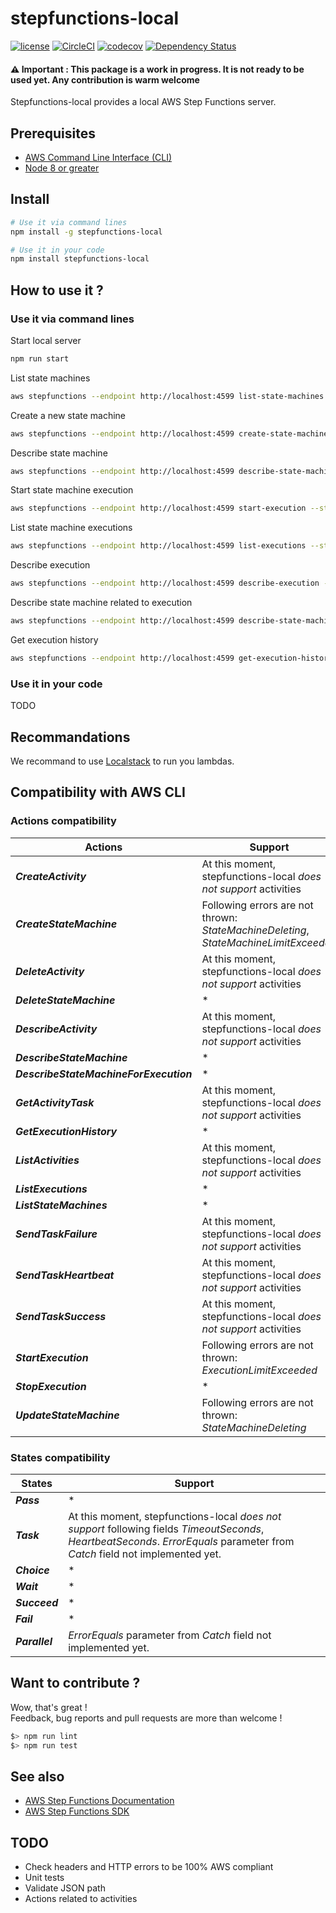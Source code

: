 # **stepfunctions-local**

[![license](https://img.shields.io/badge/License-Apache%202.0-blue.svg)](https://github.com/airware/stepfunctions-local/blob/master/LICENSE)
[![CircleCI](https://circleci.com/gh/airware/stepfunctions-local/tree/master.svg?style=shield&circle-token=75641357fe0d5c8f643d714aa37009fa65037f40)](https://circleci.com/gh/airware/stepfunctions-local/tree/master)
[![codecov](https://codecov.io/gh/airware/stepfunctions-local/branch/master/graph/badge.svg)](https://codecov.io/gh/airware/stepfunctions-local)
[![Dependency Status](https://www.versioneye.com/user/projects/5a571bfa0fb24f1a8fb2861d/badge.svg?style=flat)](https://www.versioneye.com/user/projects/5a571bfa0fb24f1a8fb2861d)

#### :warning: **Important** : This package is a work in progress. It is not ready to be used yet. Any contribution is warm welcome

Stepfunctions-local provides a local AWS Step Functions server.

## Prerequisites

* [AWS Command Line Interface (CLI)](https://aws.amazon.com/cli/)
* [Node 8 or greater](https://nodejs.org/)

## Install

```bash
# Use it via command lines
npm install -g stepfunctions-local

# Use it in your code
npm install stepfunctions-local
```

## How to use it ?

### Use it via command lines

Start local server

```bash
npm run start
```

List state machines
```bash
aws stepfunctions --endpoint http://localhost:4599 list-state-machines
```

Create a new state machine
```bash
aws stepfunctions --endpoint http://localhost:4599 create-state-machine --name my-state-machine --definition '{"Comment":"A Hello World example of the Amazon States Language using a Pass state","StartAt":"HelloWorld","States":{"HelloWorld":{"Type":"Pass","End":true}}}' --role-arn arn:aws:iam::0123456789:role/service-role/MyRole
```

Describe state machine
```bash
aws stepfunctions --endpoint http://localhost:4599 describe-state-machine --state-machine-arn arn:aws:states:local:0123456789:stateMachine:my-state-machine
```

Start state machine execution
```bash
aws stepfunctions --endpoint http://localhost:4599 start-execution --state-machine-arn arn:aws:states:local:0123456789:stateMachine:my-state-machine --name my-execution --input '{"comment":"I am a great input !"}'
```

List state machine executions
```bash
aws stepfunctions --endpoint http://localhost:4599 list-executions --state-machine-arn arn:aws:states:local:0123456789:stateMachine:my-state-machine
```

Describe execution
```bash
aws stepfunctions --endpoint http://localhost:4599 describe-execution --execution-arn arn:aws:states:local:0123456789:execution:my-state-machine:my-execution
```

Describe state machine related to execution
```bash
aws stepfunctions --endpoint http://localhost:4599 describe-state-machine-for-execution --execution-arn arn:aws:states:local:0123456789:execution:my-state-machine:my-execution
```

Get execution history
```bash
aws stepfunctions --endpoint http://localhost:4599 get-execution-history --execution-arn arn:aws:states:local:0123456789:execution:my-state-machine:my-execution
```

### Use it in your code

TODO

## Recommandations

We recommand to use [Localstack](https://github.com/localstack/localstack) to run you lambdas.

## Compatibility with AWS CLI

### Actions compatibility

| Actions | Support |
| ------ | ------ |
| ***CreateActivity*** | At this moment, stepfunctions-local *does not support* activities |
| ***CreateStateMachine***  | Following errors are not thrown: *StateMachineDeleting*, *StateMachineLimitExceeded* |
| ***DeleteActivity*** | At this moment, stepfunctions-local *does not support* activities |
| ***DeleteStateMachine*** | * |
| ***DescribeActivity*** | At this moment, stepfunctions-local *does not support* activities |
| ***DescribeStateMachine*** | * |
| ***DescribeStateMachineForExecution*** | * |
| ***GetActivityTask*** | At this moment, stepfunctions-local *does not support* activities |
| ***GetExecutionHistory*** | * |
| ***ListActivities*** | At this moment, stepfunctions-local *does not support* activities |
| ***ListExecutions*** | * |
| ***ListStateMachines*** | * |
| ***SendTaskFailure*** | At this moment, stepfunctions-local *does not support* activities |
| ***SendTaskHeartbeat*** | At this moment, stepfunctions-local *does not support* activities |
| ***SendTaskSuccess*** | At this moment, stepfunctions-local *does not support* activities |
| ***StartExecution*** | Following errors are not thrown: *ExecutionLimitExceeded* |
| ***StopExecution*** | * |
| ***UpdateStateMachine*** | Following errors are not thrown: *StateMachineDeleting* |

### States compatibility

| States | Support |
| ------ | ------ |
| ***Pass*** | * |
| ***Task*** | At this moment, stepfunctions-local *does not support* following fields *TimeoutSeconds*, *HeartbeatSeconds*. *ErrorEquals* parameter from *Catch* field not implemented yet. |
| ***Choice*** | * |
| ***Wait*** | * |
| ***Succeed*** | * |
| ***Fail*** | * |
| ***Parallel*** | *ErrorEquals* parameter from *Catch* field not implemented yet. |

## Want to contribute ?

Wow, that's great !  
Feedback, bug reports and pull requests are more than welcome !

```bash
$> npm run lint
$> npm run test
```

## See also
- [AWS Step Functions Documentation](https://docs.aws.amazon.com/step-functions/latest/dg/welcome.html)
- [AWS Step Functions SDK](https://docs.aws.amazon.com/AWSJavaScriptSDK/latest/AWS/StepFunctions.html)

## TODO

- Check headers and HTTP errors to be 100% AWS compliant
- Unit tests
- Validate JSON path
- Actions related to activities
